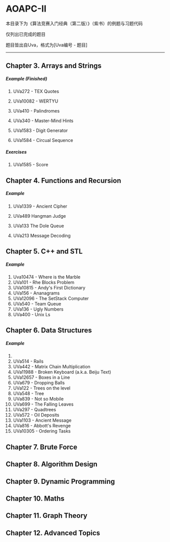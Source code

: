 # AOAPC-II

 本目录下为《算法竞赛入门经典（第二版）》（紫书）的例题与习题代码

仅列出已完成的题目

题目皆出自Uva，格式为[Uva编号 - 题目]

---

## Chapter 3. Arrays and Strings

##### Example **(Finished)**

1. UVa272 - TEX Quotes

2. UVa10082 - WERTYU

3. UVa410 - Palindromes

4. UVa340 - Master-Mind Hints

5. UVa1583 - Digit Generator

6. UVa1584 - Circual Sequence


##### Exercises

1. UVa1585 - Score

## Chapter 4. Functions and Recursion

##### Example

1. UVa1339 - Ancient Cipher

2. UVa489 Hangman Judge

3. UVa133 The Dole Queue

4. UVa213 Message Decoding

## Chapter 5. C++ and STL 

##### Example

1. Uva10474 - Where is the Marble
2. UVa101 - Rhe Blocks Problem
3. UVa10815 - Andy's First Dictionary
4. UVa156 - Ananagrams
5. UVa12096 - The SetStack Computer
6. UVa540 - Team Queue
7. UVa136 - Ugly Numbers
8. UVa400 - Unix Ls

## Chapter 6. Data Structures 

##### Example

1. ​
2. UVa514 - Rails
3. UVa442 - Matrix Chain Multiplication
4. UVa11988 - Broken Keyboard (a.k.a. Beiju Text)
5. UVa12657 - Boxes in a Line
6. UVa679 - Dropping Balls
7. UVa122 - Trees on the level
8. UVa548 - Tree
9. UVa839 - Not so Mobile
10. UVa699 - The Falling Leaves
11. UVa297 - Quadtrees
12. UVa572 - Oil Deposits
13. UVa1103 - Ancient Message
14. UVa816 - Abbott's Revenge
15. UVa10305 - Ordering Tasks

## Chapter 7. Brute Force 

## Chapter 8. Algorithm Design 

## Chapter 9. Dynamic Programming 

## Chapter 10. Maths 

## Chapter 11. Graph Theory 

## Chapter 12. Advanced Topics 

